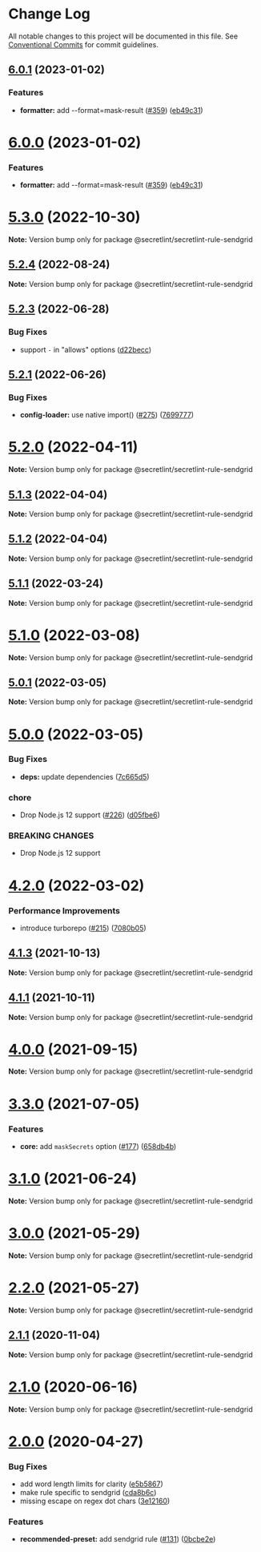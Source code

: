 # Change Log

All notable changes to this project will be documented in this file.
See [Conventional Commits](https://conventionalcommits.org) for commit guidelines.

## [6.0.1](https://github.com/secretlint/secretlint/compare/v5.3.0...v6.0.1) (2023-01-02)

### Features

* **formatter:** add --format=mask-result ([#359](https://github.com/secretlint/secretlint/issues/359)) ([eb49c31](https://github.com/secretlint/secretlint/commit/eb49c314ba45048a6b2d40e90fa4d0f5f82ca1d0))

# [6.0.0](https://github.com/secretlint/secretlint/compare/v5.3.0...v6.0.0) (2023-01-02)

### Features

* **formatter:** add --format=mask-result ([#359](https://github.com/secretlint/secretlint/issues/359)) ([eb49c31](https://github.com/secretlint/secretlint/commit/eb49c314ba45048a6b2d40e90fa4d0f5f82ca1d0))

# [5.3.0](https://github.com/secretlint/secretlint/compare/v5.2.4...v5.3.0) (2022-10-30)

**Note:** Version bump only for package @secretlint/secretlint-rule-sendgrid

## [5.2.4](https://github.com/secretlint/secretlint/compare/v5.2.3...v5.2.4) (2022-08-24)

**Note:** Version bump only for package @secretlint/secretlint-rule-sendgrid

## [5.2.3](https://github.com/secretlint/secretlint/compare/v5.2.2...v5.2.3) (2022-06-28)

### Bug Fixes

* support `-` in "allows" options ([d22becc](https://github.com/secretlint/secretlint/commit/d22beccd8ebe9b91bd8cf43dec5c496c0d6cf752))

## [5.2.1](https://github.com/secretlint/secretlint/compare/v5.2.0...v5.2.1) (2022-06-26)

### Bug Fixes

* **config-loader:** use native import() ([#275](https://github.com/secretlint/secretlint/issues/275)) ([7699777](https://github.com/secretlint/secretlint/commit/769977776eaa5bd8b663106195f88d7e3070d1d6))

# [5.2.0](https://github.com/secretlint/secretlint/compare/v5.1.3...v5.2.0) (2022-04-11)

**Note:** Version bump only for package @secretlint/secretlint-rule-sendgrid

## [5.1.3](https://github.com/secretlint/secretlint/compare/v5.1.1...v5.1.3) (2022-04-04)

**Note:** Version bump only for package @secretlint/secretlint-rule-sendgrid

## [5.1.2](https://github.com/secretlint/secretlint/compare/v5.1.1...v5.1.2) (2022-04-04)

**Note:** Version bump only for package @secretlint/secretlint-rule-sendgrid

## [5.1.1](https://github.com/secretlint/secretlint/compare/v5.1.0...v5.1.1) (2022-03-24)

**Note:** Version bump only for package @secretlint/secretlint-rule-sendgrid

# [5.1.0](https://github.com/secretlint/secretlint/compare/v5.0.1...v5.1.0) (2022-03-08)

**Note:** Version bump only for package @secretlint/secretlint-rule-sendgrid

## [5.0.1](https://github.com/secretlint/secretlint/compare/v5.0.0...v5.0.1) (2022-03-05)

**Note:** Version bump only for package @secretlint/secretlint-rule-sendgrid

# [5.0.0](https://github.com/secretlint/secretlint/compare/v4.2.1...v5.0.0) (2022-03-05)

### Bug Fixes

* **deps:** update dependencies ([7c665d5](https://github.com/secretlint/secretlint/commit/7c665d59e9e6ac6646f69800c609b1b07be693e4))

### chore

* Drop Node.js 12 support ([#226](https://github.com/secretlint/secretlint/issues/226)) ([d05fbe6](https://github.com/secretlint/secretlint/commit/d05fbe672bc0554a4fac98dd886b080fa6ea4e6d))

### BREAKING CHANGES

* Drop Node.js 12 support

# [4.2.0](https://github.com/secretlint/secretlint/compare/v4.1.4...v4.2.0) (2022-03-02)

### Performance Improvements

* introduce turborepo ([#215](https://github.com/secretlint/secretlint/issues/215)) ([7080b05](https://github.com/secretlint/secretlint/commit/7080b052f1e02feb9146bfb054aa17b7e0ed27a1))

## [4.1.3](https://github.com/secretlint/secretlint/compare/v4.1.1...v4.1.3) (2021-10-13)

**Note:** Version bump only for package @secretlint/secretlint-rule-sendgrid

## [4.1.1](https://github.com/secretlint/secretlint/compare/v4.1.0...v4.1.1) (2021-10-11)

**Note:** Version bump only for package @secretlint/secretlint-rule-sendgrid

# [4.0.0](https://github.com/secretlint/secretlint/compare/v3.3.0...v4.0.0) (2021-09-15)

**Note:** Version bump only for package @secretlint/secretlint-rule-sendgrid

# [3.3.0](https://github.com/secretlint/secretlint/compare/v3.2.0...v3.3.0) (2021-07-05)

### Features

* **core:** add `maskSecrets` option ([#177](https://github.com/secretlint/secretlint/issues/177)) ([658db4b](https://github.com/secretlint/secretlint/commit/658db4b1f0526006bec0448f9cba9a02bc8edd4a))

# [3.1.0](https://github.com/secretlint/secretlint/compare/v3.0.0...v3.1.0) (2021-06-24)

**Note:** Version bump only for package @secretlint/secretlint-rule-sendgrid

# [3.0.0](https://github.com/secretlint/secretlint/compare/v2.2.0...v3.0.0) (2021-05-29)

**Note:** Version bump only for package @secretlint/secretlint-rule-sendgrid

# [2.2.0](https://github.com/secretlint/secretlint/compare/v2.1.1...v2.2.0) (2021-05-27)

**Note:** Version bump only for package @secretlint/secretlint-rule-sendgrid

## [2.1.1](https://github.com/secretlint/secretlint/compare/v2.1.0...v2.1.1) (2020-11-04)

**Note:** Version bump only for package @secretlint/secretlint-rule-sendgrid

# [2.1.0](https://github.com/secretlint/secretlint/compare/v2.0.0...v2.1.0) (2020-06-16)

**Note:** Version bump only for package @secretlint/secretlint-rule-sendgrid

# [2.0.0](https://github.com/secretlint/secretlint/compare/v1.1.0...v2.0.0) (2020-04-27)

### Bug Fixes

* add word length limits for clarity ([e5b5867](https://github.com/secretlint/secretlint/commit/e5b5867a98ff7cf2145e253de43b7fd25278d5c7))
* make rule specific to sendgrid ([cda8b6c](https://github.com/secretlint/secretlint/commit/cda8b6c2b76cf5537d4f8e61bb07b348f8f969f1))
* missing escape on regex dot chars ([3e12160](https://github.com/secretlint/secretlint/commit/3e121606291a65dd6a0bfd82d5778cd1b44028bf))

### Features

* **recommended-preset:** add sendgrid rule ([#131](https://github.com/secretlint/secretlint/issues/131)) ([0bcbe2e](https://github.com/secretlint/secretlint/commit/0bcbe2ebbf6b990912bdc0ead369c63f61b2a362))
